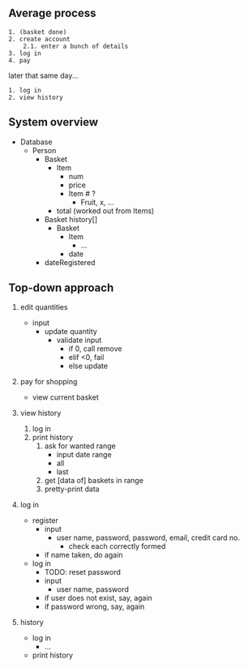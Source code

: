 Average process
---------------

    1. (basket done)
    2. create account
        2.1. enter a bunch of details
    3. log in
    4. pay

later that same day...

    1. log in
    2. view history


System overview
---------------

- Database
    - Person
        - Basket
            - Item
                - num
                - price
                - Item # ?
                    - Fruit, x, ...
            - total (worked out from Items)
        - Basket history[]
            - Basket
                - Item
                    - ...
                + date
        - dateRegistered


Top-down approach
-----------------

1. edit quantities
    - input
        - update quantity
            - validate input
                - if 0, call remove
                - elif <0, fail
                - else update
2. pay for shopping
    - view current basket
3. view history
    1. log in
    2. print history
        1. ask for wanted range
            - input date range
            - all
            - last
        2. get [data of] baskets in range
        3. pretty-print data


3. log in
    - register
        - input
            - user name,
              password,
              password,
              email,
              credit card no.
                - check each correctly formed
        - if name taken, do again
    - log in
        - TODO: reset password
        - input
            - user name,
              password
        - if user does not exist, say, again
        - if password wrong, say, again

4. history
    - log in
        - ...
    - print history

